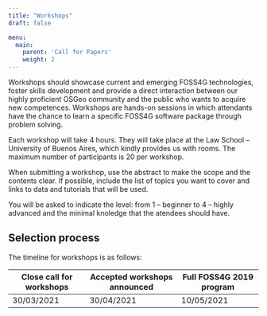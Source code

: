 ```yaml
---
title: "Workshops"
draft: false

menu:
  main:
    parent: 'Call for Papers'
    weight: 2
---
```


Workshops should showcase current and emerging FOSS4G technologies, foster skills development and provide a direct interaction between 
our highly proficient OSGeo community and the public who wants to acquire new competences. Workshops are hands-on sessions in which attendants have the chance to learn a specific FOSS4G software package through problem solving.

Each workshop will take 4 hours. They will take place at the Law School – University of Buenos Aires, which kindly provides us with rooms. 
The maximum number of participants is 20 per workshop.

When submitting a workshop, use the abstract to make the scope and the contents clear. If possible, include the list of topics you want to cover and links to data and tutorials that will be used. 

You will be asked to indicate the level: 
from 1 – beginner to 4 – highly advanced and the minimal knoledge that the atendees should have.

## Selection process

The timeline for workshops is as follows:

| Close call for workshops | Accepted workshops announced | Full FOSS4G 2019 program |
|---------------|-------------|-------------|
| 30/03/2021 | 30/04/2021 | 10/05/2021 |

<!-- ---

> # **[Submit your presentation now!](http://callforpapers.2021.foss4g.org/foss4g2021/cfp)**
--- -->

